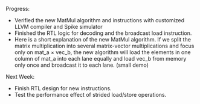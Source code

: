 Progress:
* Verified the new MatMul algorithm and instructions with customized LLVM compiler and Spike simulator
* Finished the RTL logic for decoding and the broadcast load instruction.
* Here is a short explanation of the new MatMul algorithm. If we split the matrix multiplication into several matrix-vector multiplications and focus only on mat_a × vec_b, the new algorithm will load the elements in one column of mat_a into each lane equally and load vec_b from memory only once and broadcast it to each lane. (small demo)

Next Week:
* Finish RTL design for new instructions.
* Test the performance effect of strided load/store operations.
